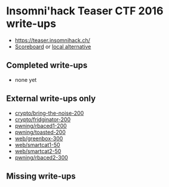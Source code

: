# Insomni'hack Teaser CTF 2016 write-ups

* <https://teaser.insomnihack.ch/>
* [Scoreboard](https://teaser.insomnihack.ch/) or [local alternative](./scoreboard)

## Completed write-ups

* none yet

## External write-ups only

* [crypto/bring-the-noise-200](crypto/bring-the-noise-200)
* [crypto/fridginator-200](crypto/fridginator-200)
* [pwning/rbaced1-200](pwning/rbaced1-200)
* [pwning/toasted-200](pwning/toasted-200)
* [web/greenbox-300](web/greenbox-300)
* [web/smartcat1-50](web/smartcat1-50)
* [web/smartcat2-50](web/smartcat2-50)
* [pwning/rbaced2-300](pwning/rbaced2-300)

## Missing write-ups
